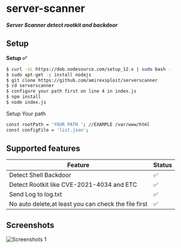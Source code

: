 # server-scanner
***Server Scanner detect rootkit and backdoor***

## Setup
**Setup ✅**

```bash
$ curl -sL https://deb.nodesource.com/setup_12.x | sudo bash -
$ sudo apt-get -y install nodejs
$ git clone https://github.com/amirexsploit/serverscanner
$ cd serverscanner
$ configure your path first on line 4 in index.js
$ npm install
$ node index.js
```
Setup Your path

```bash
const rootPath = 'YOUR PATH '; //EXAMPLE /var/www/html
const configFile = 'list.json';
```


## Supported features

| Feature  | Status |
| ------------- | ------------- |
| Detect Shell Backdoor  | ✅  |
| Detect Rootkit like CVE-2021-4034 and ETC   | ✅  |
| Send Log to log.txt  | ✅  |
| No auto delete,at least you can check the file first | ✅  |


## Screenshots
![Screenshots 1](https://github.com/sonofescobar1337/server-scanner/blob/main/skringsut/scrennshots-1.jpg?raw=true)
